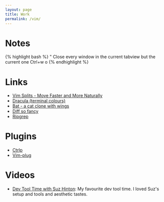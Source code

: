```yaml
---
layout: page
title: Work
permalink: /vim/
---
```


# Notes

{% highlight bash %}
" Close every window in the current tabview but the current one
Ctrl+w o
{% endhighlight %}

# Links

* [Vim Splits - Move Faster and More Naturally](https://thoughtbot.com/blog/vim-splits-move-faster-and-more-naturally)
* [Dracula (terminal colours)](https://draculatheme.com/iterm)
* [Bat - a cat clone with wings](https://github.com/sharkdp/bat)
* [Diff so fancy](https://github.com/so-fancy/diff-so-fancy)
* [Ripgrep](https://github.com/BurntSushi/ripgrep)

# Plugins

* [Ctrlp](https://github.com/ctrlpvim/ctrlp.vim)
* [Vim-plug](https://github.com/junegunn/vim-plug)

# Videos

* [Dev Tool Time with Suz Hinton](https://www.youtube.com/watch?v=nNPWV1igjt8&list=PL6zLuuRVa1_iDEP4EicZ8972RgyccCRGF&index=15): My favourite dev tool time. I loved Suz's setup and tools and aesthetic tastes.
